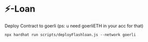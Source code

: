 # ⚡-Loan

Deploy Contract to goerli (ps: u need goerliETH in your acc for that)

```shell
npx hardhat run scripts/deployFlashloan.js --network goerli
```
